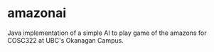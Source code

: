 # amazonai

Java implementation of a simple AI to play game of the amazons for COSC322 at UBC's Okanagan Campus. 

